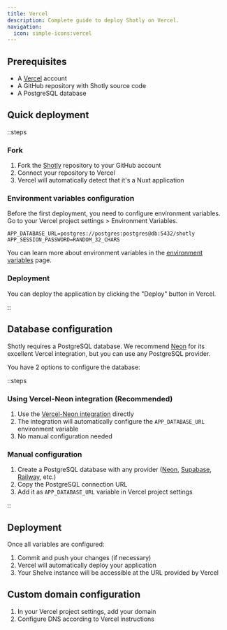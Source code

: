 ```yaml
---
title: Vercel
description: Complete guide to deploy Shotly on Vercel.
navigation:
  icon: simple-icons:vercel
---
```


## Prerequisites

- A [Vercel](https://vercel.com) account
- A GitHub repository with Shotly source code
- A PostgreSQL database

## Quick deployment

::steps

### Fork

1. Fork the [Shotly](https://github.com/shotly/shotly) repository to your GitHub account
2. Connect your repository to Vercel
3. Vercel will automatically detect that it's a Nuxt application

### Environment variables configuration

Before the first deployment, you need to configure environment variables. Go to your Vercel project settings > Environment Variables.

```dotenv
APP_DATABASE_URL=postgres://postgres:postgres@db:5432/shotly
APP_SESSION_PASSWORD=RANDOM_32_CHARS
```

You can learn more about environment variables in the [environment variables](./99.environment-variables.md) page.

### Deployment

You can deploy the application by clicking the "Deploy" button in Vercel.

::

## Database configuration

Shotly requires a PostgreSQL database. We recommend [Neon](https://neon.tech) for its excellent Vercel integration, but you can use any PostgreSQL provider.

You have 2 options to configure the database:

::steps

### Using Vercel-Neon integration (Recommended)

1. Use the [Vercel-Neon integration](https://vercel.com/integrations/neon) directly
2. The integration will automatically configure the `APP_DATABASE_URL` environment variable
3. No manual configuration needed

### Manual configuration

1. Create a PostgreSQL database with any provider ([Neon](https://neon.tech), [Supabase](https://supabase.com), [Railway](https://railway.app), etc.)
2. Copy the PostgreSQL connection URL
3. Add it as `APP_DATABASE_URL` variable in Vercel project settings

::

## Deployment

Once all variables are configured:

1. Commit and push your changes (if necessary)
2. Vercel will automatically deploy your application
3. Your Shelve instance will be accessible at the URL provided by Vercel

## Custom domain configuration

1. In your Vercel project settings, add your domain
2. Configure DNS according to Vercel instructions
